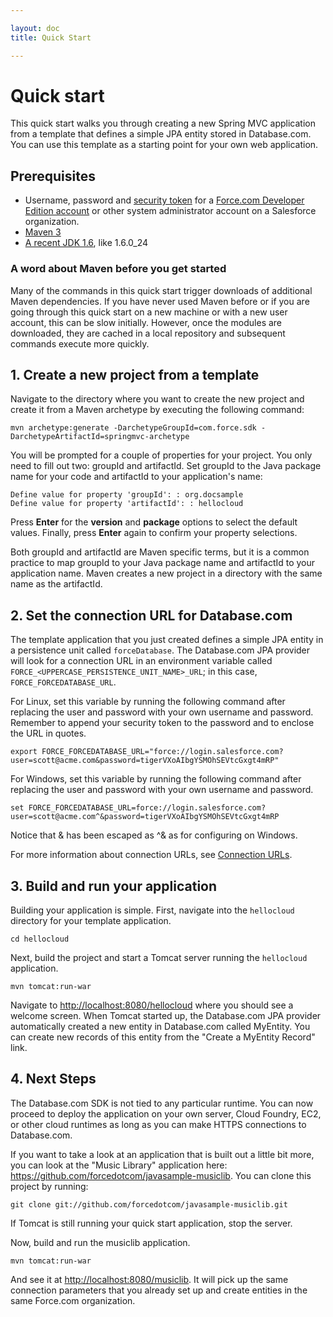 ```yaml
---

layout: doc
title: Quick Start

---
```

# Quick start

This quick start walks you through creating a new Spring MVC application from a template that defines a simple JPA entity stored in Database.com. You can use this template as a starting point for your own web application.

## Prerequisites

* Username, password and [security token][1] for a [Force.com Developer Edition account][2] or other system administrator account on a Salesforce organization.
* [Maven 3](http://maven.apache.org/download.html)
* [A recent JDK 1.6][4], like 1.6.0_24

[1]: http://na1.salesforce.com/help/doc/en/user_security_token.htm
[2]: http://www.developerforce.com/events/regular/registration.php?d=70130000000EjHb
[3]: http://maven.apache.org/download.html
[4]: http://www.oracle.com/technetwork/java/javase/downloads/index.html

### A word about Maven before you get started

Many of the commands in this quick start trigger downloads of additional Maven dependencies. If you have never used Maven before or if you are going through this quick start on a new machine or with a new user account, this can be slow initially. However, once the modules are downloaded, they are cached in a local repository and subsequent commands execute more quickly.

## 1. Create a new project from a template

Navigate to the directory where you want to create the new project and create it from a Maven archetype by executing the following command:

    mvn archetype:generate -DarchetypeGroupId=com.force.sdk -DarchetypeArtifactId=springmvc-archetype
    
You will be prompted for a couple of properties for your project. You only need to fill out two: groupId and artifactId. Set groupId to the Java package name for your code and artifactId to your application's name:

    Define value for property 'groupId': : org.docsample
    Define value for property 'artifactId': : hellocloud

Press **Enter** for the **version** and **package** options to select the default values. Finally, press **Enter** again to confirm your property selections.

Both groupId and artifactId are Maven specific terms, but it is a common practice to map groupId to your Java package name and artifactId to your application name. Maven creates a new project in a directory with the same name as the artifactId. 

## 2. Set the connection URL for Database.com

The template application that you just created defines a simple JPA entity in a persistence unit called `forceDatabase`. The Database.com JPA provider will look for a connection URL in an environment variable called `FORCE_<UPPERCASE_PERSISTENCE_UNIT_NAME>_URL`; in this case, `FORCE_FORCEDATABASE_URL`.

For Linux, set this variable by running the following command after replacing the user and password with your own username and password. Remember to append your security token to the password and to enclose the URL in quotes.

    export FORCE_FORCEDATABASE_URL="force://login.salesforce.com?user=scott@acme.com&password=tigerVXoAIbgYSMOhSEVtcGxgt4mRP"

For Windows, set this variable by running the following command after replacing the user and password with your own username and password.

    set FORCE_FORCEDATABASE_URL=force://login.salesforce.com?user=scott@acme.com^&password=tigerVXoAIbgYSMOhSEVtcGxgt4mRP

Notice that & has been escaped as ^& as for configuring on Windows.

For more information about connection URLs, see [Connection URLs](connection-url).

## 3. Build and run your application

Building your application is simple. First, navigate into the `hellocloud` directory for your template application.

    cd hellocloud

Next, build the project and start a Tomcat server running the `hellocloud` application.

    mvn tomcat:run-war

Navigate to <http://localhost:8080/hellocloud> where you should see a welcome screen. When Tomcat started up, the Database.com JPA provider automatically created a new entity in Database.com called MyEntity. You can create new records of this entity from the "Create a MyEntity Record" link.

## 4. Next Steps

The Database.com SDK is not tied to any particular runtime. You can now proceed to deploy the application on your own server, Cloud Foundry, EC2, or other cloud runtimes as long as you can make HTTPS connections to Database.com.

If you want to take a look at an application that is built out a little bit more, you can look at the "Music Library" application here: <https://github.com/forcedotcom/javasample-musiclib>. You can clone this project by running:

    git clone git://github.com/forcedotcom/javasample-musiclib.git

If Tomcat is still running your quick start application, stop the server.

Now, build and run the musiclib application.

    mvn tomcat:run-war

And see it at <http://localhost:8080/musiclib>. It will pick up the same connection parameters that you already set up and create entities in the same Force.com organization.
